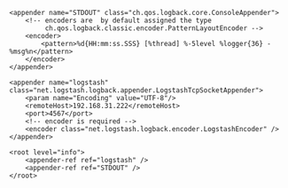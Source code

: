 
<?xml version="1.0" encoding="UTF-8"?>
<configuration>
    <include resource="org/springframework/boot/logging/logback/base.xml"/>
 
    <appender name="STDOUT" class="ch.qos.logback.core.ConsoleAppender">
        <!-- encoders are  by default assigned the type
             ch.qos.logback.classic.encoder.PatternLayoutEncoder -->
        <encoder>
            <pattern>%d{HH:mm:ss.SSS} [%thread] %-5level %logger{36} - %msg%n</pattern>
        </encoder>
    </appender>
 
    <appender name="logstash" class="net.logstash.logback.appender.LogstashTcpSocketAppender">
        <param name="Encoding" value="UTF-8"/>
        <remoteHost>192.168.31.222</remoteHost>
        <port>4567</port>
        <!-- encoder is required -->
        <encoder class="net.logstash.logback.encoder.LogstashEncoder" />
    </appender>
 
    <root level="info">
        <appender-ref ref="logstash" />
        <appender-ref ref="STDOUT" />
    </root>
 
</configuration>